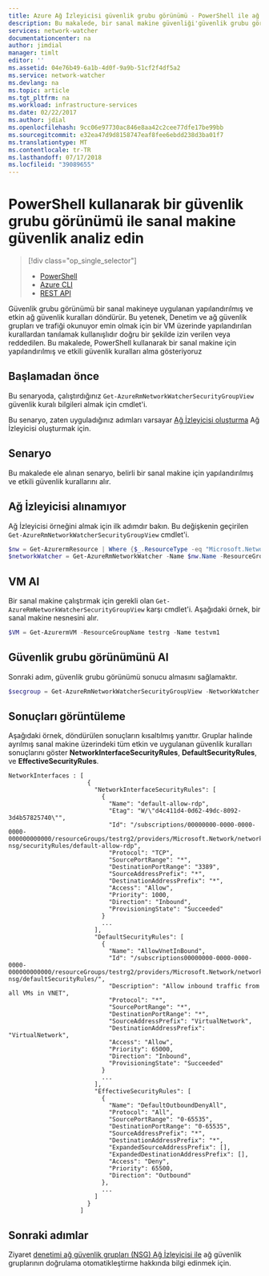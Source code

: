 ```yaml
---
title: Azure Ağ İzleyicisi güvenlik grubu görünümü - PowerShell ile ağ güvenlik analiz | Microsoft Docs
description: Bu makalede, bir sanal makine güvenliği'güvenlik grubu görünümü ile çözümlemek için PowerShell kullanmayı anlatmaktadır.
services: network-watcher
documentationcenter: na
author: jimdial
manager: timlt
editor: ''
ms.assetid: 04e76b49-6a1b-4d0f-9a9b-51cf2f4df5a2
ms.service: network-watcher
ms.devlang: na
ms.topic: article
ms.tgt_pltfrm: na
ms.workload: infrastructure-services
ms.date: 02/22/2017
ms.author: jdial
ms.openlocfilehash: 9cc06e97730ac846e8aa42c2cee77dfe17be99bb
ms.sourcegitcommit: e32ea47d9d8158747eaf8fee6ebdd238d3ba01f7
ms.translationtype: MT
ms.contentlocale: tr-TR
ms.lasthandoff: 07/17/2018
ms.locfileid: "39089655"
---
```

# <a name="analyze-your-virtual-machine-security-with-security-group-view-using-powershell"></a>PowerShell kullanarak bir güvenlik grubu görünümü ile sanal makine güvenlik analiz edin

> [!div class="op_single_selector"]
> - [PowerShell](network-watcher-security-group-view-powershell.md)
> - [Azure CLI](network-watcher-security-group-view-cli.md)
> - [REST API](network-watcher-security-group-view-rest.md)

Güvenlik grubu görünümü bir sanal makineye uygulanan yapılandırılmış ve etkin ağ güvenlik kuralları döndürür. Bu yetenek, Denetim ve ağ güvenlik grupları ve trafiği okunuyor emin olmak için bir VM üzerinde yapılandırılan kurallardan tanılamak kullanışlıdır doğru bir şekilde izin verilen veya reddedilen. Bu makalede, PowerShell kullanarak bir sanal makine için yapılandırılmış ve etkili güvenlik kuralları alma gösteriyoruz

## <a name="before-you-begin"></a>Başlamadan önce

Bu senaryoda, çalıştırdığınız `Get-AzureRmNetworkWatcherSecurityGroupView` güvenlik kuralı bilgileri almak için cmdlet'i.

Bu senaryo, zaten uyguladığınız adımları varsayar [Ağ İzleyicisi oluşturma](network-watcher-create.md) Ağ İzleyicisi oluşturmak için.

## <a name="scenario"></a>Senaryo

Bu makalede ele alınan senaryo, belirli bir sanal makine için yapılandırılmış ve etkili güvenlik kurallarını alır.

## <a name="retrieve-network-watcher"></a>Ağ İzleyicisi alınamıyor

Ağ İzleyicisi örneğini almak için ilk adımdır bakın. Bu değişkenin geçirilen `Get-AzureRmNetworkWatcherSecurityGroupView` cmdlet'i.

```powershell
$nw = Get-AzurermResource | Where {$_.ResourceType -eq "Microsoft.Network/networkWatchers" -and $_.Location -eq "WestCentralUS" }
$networkWatcher = Get-AzureRmNetworkWatcher -Name $nw.Name -ResourceGroupName $nw.ResourceGroupName
```

## <a name="get-a-vm"></a>VM Al

Bir sanal makine çalıştırmak için gerekli olan `Get-AzureRmNetworkWatcherSecurityGroupView` karşı cmdlet'i. Aşağıdaki örnek, bir sanal makine nesnesini alır.

```powershell
$VM = Get-AzurermVM -ResourceGroupName testrg -Name testvm1
```

## <a name="retrieve-security-group-view"></a>Güvenlik grubu görünümünü Al

Sonraki adım, güvenlik grubu görünümü sonucu almasını sağlamaktır.

```powershell
$secgroup = Get-AzureRmNetworkWatcherSecurityGroupView -NetworkWatcher $networkWatcher -TargetVirtualMachineId $VM.Id
```

## <a name="viewing-the-results"></a>Sonuçları görüntüleme

Aşağıdaki örnek, döndürülen sonuçların kısaltılmış yanıttır. Gruplar halinde ayrılmış sanal makine üzerindeki tüm etkin ve uygulanan güvenlik kuralları sonuçlarını göster **NetworkInterfaceSecurityRules**, **DefaultSecurityRules**, ve  **EffectiveSecurityRules**.

```
NetworkInterfaces : [
                      {
                        "NetworkInterfaceSecurityRules": [
                          {
                            "Name": "default-allow-rdp",
                            "Etag": "W/\"d4c411d4-0d62-49dc-8092-3d4b57825740\"",
                            "Id": "/subscriptions/00000000-0000-0000-0000-000000000000/resourceGroups/testrg2/providers/Microsoft.Network/networkSecurityGroups/testvm2-nsg/securityRules/default-allow-rdp",
                            "Protocol": "TCP",
                            "SourcePortRange": "*",
                            "DestinationPortRange": "3389",
                            "SourceAddressPrefix": "*",
                            "DestinationAddressPrefix": "*",
                            "Access": "Allow",
                            "Priority": 1000,
                            "Direction": "Inbound",
                            "ProvisioningState": "Succeeded"
                          }
                          ...
                        ],
                        "DefaultSecurityRules": [
                          {
                            "Name": "AllowVnetInBound",
                            "Id": "/subscriptions00000000-0000-0000-0000-000000000000/resourceGroups/testrg2/providers/Microsoft.Network/networkSecurityGroups/testvm2-nsg/defaultSecurityRules/",
                            "Description": "Allow inbound traffic from all VMs in VNET",
                            "Protocol": "*",
                            "SourcePortRange": "*",
                            "DestinationPortRange": "*",
                            "SourceAddressPrefix": "VirtualNetwork",
                            "DestinationAddressPrefix": "VirtualNetwork",
                            "Access": "Allow",
                            "Priority": 65000,
                            "Direction": "Inbound",
                            "ProvisioningState": "Succeeded"
                          }
                          ...
                        ],
                        "EffectiveSecurityRules": [
                          {
                            "Name": "DefaultOutboundDenyAll",
                            "Protocol": "All",
                            "SourcePortRange": "0-65535",
                            "DestinationPortRange": "0-65535",
                            "SourceAddressPrefix": "*",
                            "DestinationAddressPrefix": "*",
                            "ExpandedSourceAddressPrefix": [],
                            "ExpandedDestinationAddressPrefix": [],
                            "Access": "Deny",
                            "Priority": 65500,
                            "Direction": "Outbound"
                          },
                          ...
                        ]
                      }
                    ]
```

## <a name="next-steps"></a>Sonraki adımlar

Ziyaret [denetimi ağ güvenlik grupları (NSG) Ağ İzleyicisi ile](network-watcher-nsg-auditing-powershell.md) ağ güvenlik gruplarının doğrulama otomatikleştirme hakkında bilgi edinmek için.


